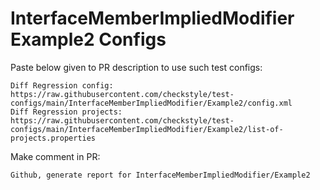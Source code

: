 # InterfaceMemberImpliedModifier Example2 Configs
Paste below given to PR description to use such test configs:
```
Diff Regression config: https://raw.githubusercontent.com/checkstyle/test-configs/main/InterfaceMemberImpliedModifier/Example2/config.xml
Diff Regression projects: https://raw.githubusercontent.com/checkstyle/test-configs/main/InterfaceMemberImpliedModifier/Example2/list-of-projects.properties
```
Make comment in PR:
```
Github, generate report for InterfaceMemberImpliedModifier/Example2
```
